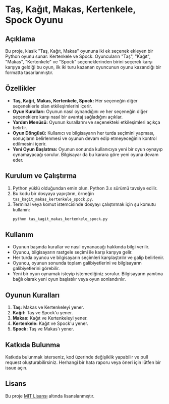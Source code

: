# Taş, Kağıt, Makas, Kertenkele, Spock Oyunu

## Açıklama

Bu proje, klasik "Taş, Kağıt, Makas" oyununa iki ek seçenek ekleyen bir Python oyunu sunar: Kertenkele ve Spock. Oyuncuların "Taş", "Kağıt", "Makas", "Kertenkele" ve "Spock" seçeneklerinden birini seçerek karşı karşıya geldiği bu oyun, ilk iki turu kazanan oyuncunun oyunu kazandığı bir formatta tasarlanmıştır.

## Özellikler

- **Taş, Kağıt, Makas, Kertenkele, Spock:** Her seçeneğin diğer seçeneklerle olan etkileşimlerini içerir.
- **Oyun Kuralları:** Oyunun nasıl oynandığını ve her seçeneğin diğer seçeneklere karşı nasıl bir avantaj sağladığını açıklar.
- **Yardım Menüsü:** Oyunun kurallarını ve seçenekteki etkileşimleri açıkça belirtir.
- **Oyun Döngüsü:** Kullanıcı ve bilgisayarın her turda seçimini yapması, sonuçların belirlenmesi ve oyunun devam edip etmeyeceğinin kontrol edilmesini içerir.
- **Yeni Oyun Başlatma:** Oyunun sonunda kullanıcıya yeni bir oyun oynayıp oynamayacağı sorulur. Bilgisayar da bu karara göre yeni oyuna devam eder.

## Kurulum ve Çalıştırma

1. Python yüklü olduğundan emin olun. Python 3.x sürümü tavsiye edilir.
2. Bu kodu bir dosyaya yapıştırın, örneğin `tas_kagit_makas_kertenkele_spock.py`.
3. Terminal veya komut istemcisinde dosyayı çalıştırmak için şu komutu kullanın:
    ```bash
    python tas_kagit_makas_kertenkele_spock.py
    ```

## Kullanım

- Oyunun başında kurallar ve nasıl oynanacağı hakkında bilgi verilir.
- Oyuncu, bilgisayarın rastgele seçimi ile karşı karşıya gelir.
- Her turda oyuncu ve bilgisayarın seçimleri karşılaştırılır ve galip belirlenir.
- Oyuncu, oyunun sonunda toplam galibiyetlerini ve bilgisayarın galibiyetlerini görebilir.
- Yeni bir oyun oynamak isteyip istemediğiniz sorulur. Bilgisayarın yanıtına bağlı olarak yeni oyun başlatılır veya oyun sonlandırılır.

## Oyunun Kuralları

1. **Taş:** Makas ve Kertenkeleyi yener.
2. **Kağıt:** Taş ve Spock'u yener.
3. **Makas:** Kağıt ve Kertenkeleyi yener.
4. **Kertenkele:** Kağıt ve Spock'u yener.
5. **Spock:** Taş ve Makas'ı yener.

## Katkıda Bulunma

Katkıda bulunmak isterseniz, kod üzerinde değişiklik yapabilir ve pull request oluşturabilirsiniz. Herhangi bir hata raporu veya öneri için lütfen bir issue açın.

## Lisans

Bu proje [MIT Lisansı](LICENSE) altında lisanslanmıştır.
